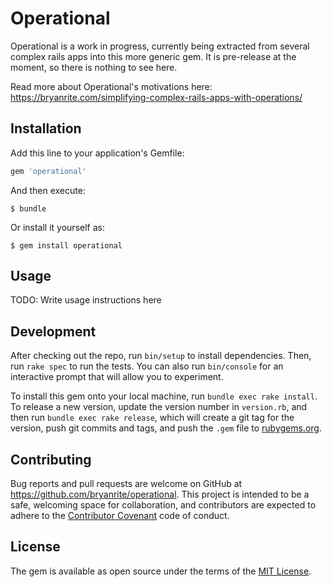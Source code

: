 # Operational

Operational is a work in progress, currently being extracted from several complex rails apps into this more generic gem. It is pre-release at the moment, so there is nothing to see here.

Read more about Operational's motivations here: https://bryanrite.com/simplifying-complex-rails-apps-with-operations/

## Installation

Add this line to your application's Gemfile:

```ruby
gem 'operational'
```

And then execute:

    $ bundle

Or install it yourself as:

    $ gem install operational

## Usage

TODO: Write usage instructions here

## Development

After checking out the repo, run `bin/setup` to install dependencies. Then, run `rake spec` to run the tests. You can also run `bin/console` for an interactive prompt that will allow you to experiment.

To install this gem onto your local machine, run `bundle exec rake install`. To release a new version, update the version number in `version.rb`, and then run `bundle exec rake release`, which will create a git tag for the version, push git commits and tags, and push the `.gem` file to [rubygems.org](https://rubygems.org).

## Contributing

Bug reports and pull requests are welcome on GitHub at https://github.com/bryanrite/operational. This project is intended to be a safe, welcoming space for collaboration, and contributors are expected to adhere to the [Contributor Covenant](http://contributor-covenant.org) code of conduct.


## License

The gem is available as open source under the terms of the [MIT License](http://opensource.org/licenses/MIT).

